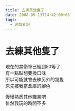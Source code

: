 ```yaml
---
title: 去練其他隻了
date: 2008-09-13T14:42:00+08
tags:
  - 遊戲亂記
---
```

# 去練其他隻了

現在的禁衛軍已經到50等了  
有一點點想要換口味  
所以可能就會去練另外的幾隻  
原先被我當倉庫的腳色  
  
慢慢熟悉其他職業吧  
雖然我玩的時間不多